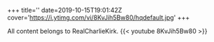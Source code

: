 +++
title=''
date=2019-10-15T19:01:42Z
cover='https://i.ytimg.com/vi/8KvJih5Bw80/hqdefault.jpg'
+++

All content belongs to RealCharlieKirk.
{{< youtube 8KvJih5Bw80 >}}

